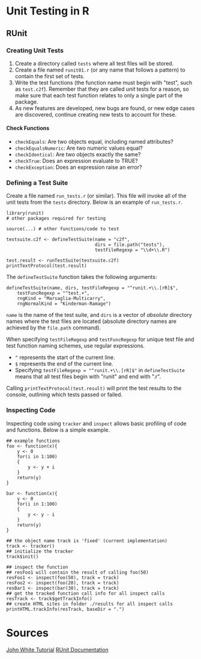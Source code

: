 # Unit Testing in R

## RUnit

### Creating Unit Tests

1. Create a directory called `tests` where all test files will be stored.
2. Create a file named `runit01.r` (or any name that follows a pattern) to contain the first set of tests.
3. Write the test functions (the function name must begin with "test", such as `test.c2f`). Remember that they are called *unit* tests for a reason, so make sure that each test function relates to only a single part of the package.
4. As new features are developed, new bugs are found, or new edge cases are discovered, continue creating new tests to account for these.

#### Check Functions

* `checkEquals`: Are two objects equal, including named attributes?
* `checkEqualsNumeric`: Are two numeric values equal?
* `checkIdentical`: Are two objects exactly the same?
* `checkTrue`: Does an expression evaluate to TRUE?
* `checkException`: Does an expression raise an error?

### Defining a Test Suite

Create a file named `run_tests.r` (or similar). This file will invoke all of the unit tests from the `tests` directory. Below is an example of `run_tests.r`.

```{r}
library(runit)
# other packages required for testing

source(...) # other functions/code to test

testsuite.c2f <- defineTestSuite(name = "c2f",
                                 dirs = file.path("tests"),
                                 testFileRegexp = "\\d+\\.R")

test.result <- runTestSuite(testsuite.c2f)
printTextProtocol(test.result)
```

The `defineTestSuite` function takes the following arguments:

```{r}
defineTestSuite(name, dirs, testFileRegexp = "^runit.+\\.[rR]$",
	testFuncRegexp = "^test.+",
	rngKind = "Marsaglia-Multicarry",
	rngNormalKind = "Kinderman-Ramage")
```

`name` is the name of the test suite, and `dirs` is a vector of *absolute* directory names where the test files are located (absolute directory names are achieved by the `file.path` command).

When specifying `testFileRegexp` and `testFuncRegexp` for unique test file and test function naming schemes, use regular expressions.

* `^` represents the start of the current line.
* `$` represents the end of the current line.
* Specifying `testFileRegexp = "^runit.+\\.[rR]$"` in `defineTestSuite` means that all test files begin with "runit" and end with ".r".

Calling `printTextProtocol(test.result)` will print the test results to the console, outlining which tests passed or failed.

### Inspecting Code

Inspecting code using `tracker` and `inspect` allows basic profiling of code and functions. Below is a simple example.

```{r}
## example functions
foo <- function(x){
	y <- 0
	for(i in 1:100)
	{
		y <- y + i
	}
	return(y)
}

bar <- function(x){
	y <- 0
	for(i in 1:100)
	{
		y <- y - i
	}
	return(y)
}

## the object name track is 'fixed' (current implementation)
track <- tracker()
## initialize the tracker
track$init()

## inspect the function
## resFoo1 will contain the result of calling foo(50)
resFoo1 <- inspect(foo(50), track = track)
resFoo2 <- inspect(foo(20), track = track)
resBar1 <- inspect(bar(30), track = track)
## get the tracked function call info for all inspect calls
resTrack <- track$getTrackInfo()
## create HTML sites in folder ./results for all inspect calls
printHTML.trackInfo(resTrack, baseDir = ".")
```

# Sources
[John White Tutorial](http://www.johnmyleswhite.com/notebook/2010/08/17/unit-testing-in-r-the-bare-minimum/)
[RUnit Documentation](https://cran.r-project.org/web/packages/RUnit/RUnit.pdf)
